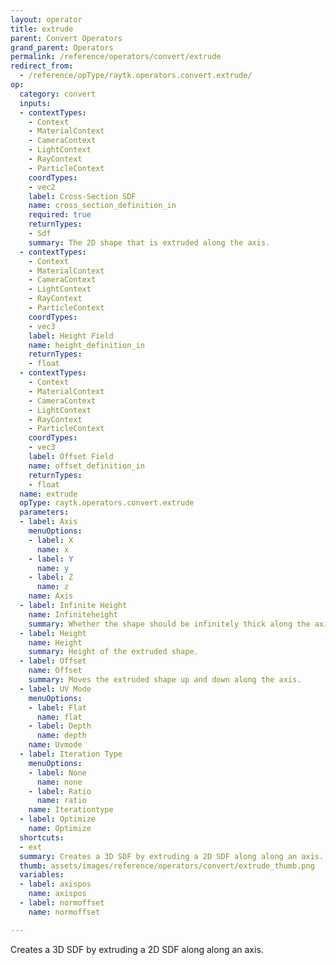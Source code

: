 ```yaml
---
layout: operator
title: extrude
parent: Convert Operators
grand_parent: Operators
permalink: /reference/operators/convert/extrude
redirect_from:
  - /reference/opType/raytk.operators.convert.extrude/
op:
  category: convert
  inputs:
  - contextTypes:
    - Context
    - MaterialContext
    - CameraContext
    - LightContext
    - RayContext
    - ParticleContext
    coordTypes:
    - vec2
    label: Cross-Section SDF
    name: cross_section_definition_in
    required: true
    returnTypes:
    - Sdf
    summary: The 2D shape that is extruded along the axis.
  - contextTypes:
    - Context
    - MaterialContext
    - CameraContext
    - LightContext
    - RayContext
    - ParticleContext
    coordTypes:
    - vec3
    label: Height Field
    name: height_definition_in
    returnTypes:
    - float
  - contextTypes:
    - Context
    - MaterialContext
    - CameraContext
    - LightContext
    - RayContext
    - ParticleContext
    coordTypes:
    - vec3
    label: Offset Field
    name: offset_definition_in
    returnTypes:
    - float
  name: extrude
  opType: raytk.operators.convert.extrude
  parameters:
  - label: Axis
    menuOptions:
    - label: X
      name: x
    - label: Y
      name: y
    - label: Z
      name: z
    name: Axis
  - label: Infinite Height
    name: Infiniteheight
    summary: Whether the shape should be infinitely thick along the axis.
  - label: Height
    name: Height
    summary: Height of the extruded shape.
  - label: Offset
    name: Offset
    summary: Moves the extruded shape up and down along the axis.
  - label: UV Mode
    menuOptions:
    - label: Flat
      name: flat
    - label: Depth
      name: depth
    name: Uvmode
  - label: Iteration Type
    menuOptions:
    - label: None
      name: none
    - label: Ratio
      name: ratio
    name: Iterationtype
  - label: Optimize
    name: Optimize
  shortcuts:
  - ext
  summary: Creates a 3D SDF by extruding a 2D SDF along along an axis.
  thumb: assets/images/reference/operators/convert/extrude_thumb.png
  variables:
  - label: axispos
    name: axispos
  - label: normoffset
    name: normoffset

---
```



Creates a 3D SDF by extruding a 2D SDF along along an axis.